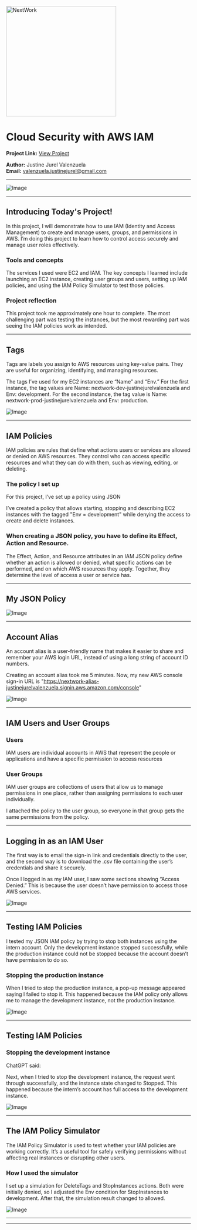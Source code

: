 <img src="https://cdn.prod.website-files.com/677c400686e724409a5a7409/6790ad949cf622dc8dcd9fe4_nextwork-logo-leather.svg" alt="NextWork" width="300" />

# Cloud Security with AWS IAM

**Project Link:** [View Project](http://learn.nextwork.org/projects/aws-security-iam)

**Author:** Justine Jurel Valenzuela  
**Email:** valenzuela.justinejurel@gmail.com

---

![Image](http://learn.nextwork.org/sparkling_silver_zealous_persimmon/uploads/aws-security-iam_1c864649)

---

## Introducing Today's Project!

In this project, I will demonstrate how to use IAM (Identity and Access Management) to create and manage users, groups, and permissions in AWS. I’m doing this project to learn how to control access securely and manage user roles effectively.

### Tools and concepts

The services I used were EC2 and IAM. The key concepts I learned include launching an EC2 instance, creating user groups and users, setting up IAM policies, and using the IAM Policy Simulator to test those policies.

### Project reflection

This project took me approximately one hour to complete. The most challenging part was testing the instances, but the most rewarding part was seeing the IAM policies work as intended.

---

## Tags

Tags are labels you assign to AWS resources using key-value pairs. They are useful for organizing, identifying, and managing resources.

The tags I’ve used for my EC2 instances are “Name” and “Env.”
For the first instance, the tag values are Name: nextwork-dev-justinejurelvalenzuela and Env: development.
For the second instance, the tag value is Name: nextwork-prod-justinejurelvalenzuela and Env: production.

![Image](http://learn.nextwork.org/sparkling_silver_zealous_persimmon/uploads/aws-security-iam_2e0e5a5d)

---

## IAM Policies

IAM policies are rules that define what actions users or services are allowed or denied on AWS resources. They control who can access specific resources and what they can do with them, such as viewing, editing, or deleting.

### The policy I set up

For this project, I’ve set up a policy using JSON

I’ve created a policy that allows starting, stopping and describing EC2 instances with the tagged "Env = development" while denying the access to create and delete instances.

### When creating a JSON policy, you have to define its Effect, Action and Resource.

The Effect, Action, and Resource attributes in an IAM JSON policy define whether an action is allowed or denied, what specific actions can be performed, and on which AWS resources they apply. Together, they determine the level of access a user or service has.

---

## My JSON Policy

![Image](http://learn.nextwork.org/sparkling_silver_zealous_persimmon/uploads/aws-security-iam_1c864649)

---

## Account Alias

An account alias is a user-friendly name that makes it easier to share and remember your AWS login URL, instead of using a long string of account ID numbers.

Creating an account alias took me 5 minutes. Now, my new AWS console sign-in URL is "https://nextwork-alias-justinejurelvalenzuela.signin.aws.amazon.com/console"

![Image](http://learn.nextwork.org/sparkling_silver_zealous_persimmon/uploads/aws-security-iam_0eb4439b)

---

## IAM Users and User Groups

### Users

IAM users are individual accounts in AWS that represent the people or applications and have a specific permission to access resources

### User Groups

IAM user groups are collections of users that allow us to manage permissions in one place, rather than assigning permissions to each user individually.

I attached the policy to the user group, so everyone in that group gets the same permissions from the policy.

---

## Logging in as an IAM User

The first way is to email the sign-in link and credentials directly to the user, and the second way is to download the .csv file containing the user’s credentials and share it securely.

Once I logged in as my IAM user, I saw some sections showing “Access Denied.” This is because the user doesn’t have permission to access those AWS services.

![Image](http://learn.nextwork.org/sparkling_silver_zealous_persimmon/uploads/aws-security-iam_6f2ab446)

---

## Testing IAM Policies

I tested my JSON IAM policy by trying to stop both instances using the intern account. Only the development instance stopped successfully, while the production instance could not be stopped because the account doesn’t have permission to do so.

### Stopping the production instance

When I tried to stop the production instance, a pop-up message appeared saying I failed to stop it. This happened because the IAM policy only allows me to manage the development instance, not the production instance.

![Image](http://learn.nextwork.org/sparkling_silver_zealous_persimmon/uploads/aws-security-iam_0e7a9d6a)

---

## Testing IAM Policies

### Stopping the development instance

ChatGPT said:

Next, when I tried to stop the development instance, the request went through successfully, and the instance state changed to Stopped. This happened because the intern’s account has full access to the development instance.

![Image](http://learn.nextwork.org/sparkling_silver_zealous_persimmon/uploads/aws-security-iam_1811801c)

---

## The IAM Policy Simulator

The IAM Policy Simulator is used to test whether your IAM policies are working correctly. It’s a useful tool for safely verifying permissions without affecting real instances or disrupting other users.

### How I used the simulator

I set up a simulation for DeleteTags and StopInstances actions. Both were initially denied, so I adjusted the Env condition for StopInstances to development. After that, the simulation result changed to allowed.

![Image](http://learn.nextwork.org/sparkling_silver_zealous_persimmon/uploads/aws-security-iam_069d8a621)

---

---
